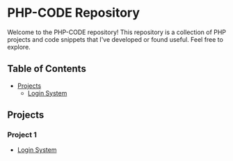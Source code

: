 # PHP-CODE Repository

Welcome to the PHP-CODE repository! This repository is a collection of PHP projects and code snippets that I've developed or found useful. Feel free to explore.

## Table of Contents

- [Projects](#projects)
  - [Login System](Login%20System/)

## Projects

### Project 1

- [Login System](Login%20System/)

